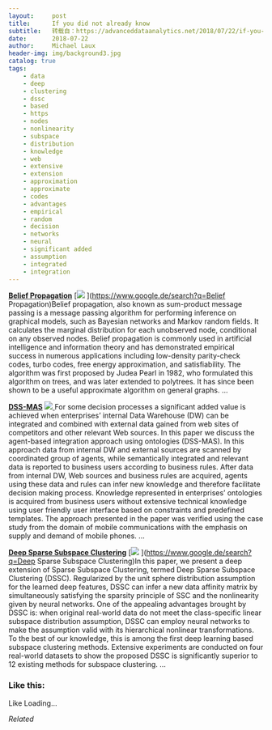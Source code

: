 ```yaml
---
layout:     post
title:      If you did not already know
subtitle:   转载自：https://advanceddataanalytics.net/2018/07/22/if-you-did-not-already-know-429/
date:       2018-07-22
author:     Michael Laux
header-img: img/background3.jpg
catalog: true
tags:
    - data
    - deep
    - clustering
    - dssc
    - based
    - https
    - nodes
    - nonlinearity
    - subspace
    - distribution
    - knowledge
    - web
    - extensive
    - extension
    - approximation
    - approximate
    - codes
    - advantages
    - empirical
    - random
    - decision
    - networks
    - neural
    - significant added
    - assumption
    - integrated
    - integration
---
```


[**Belief Propagation**](http://en.wikipedia.org/wiki/Belief_propagation) [![](https://aboutdataanalytics.files.wordpress.com/2015/01/google.png?w=529)
](https://www.google.de/search?q=Belief Propagation)Belief propagation, also known as sum-product message passing is a message passing algorithm for performing inference on graphical models, such as Bayesian networks and Markov random fields. It calculates the marginal distribution for each unobserved node, conditional on any observed nodes. Belief propagation is commonly used in artificial intelligence and information theory and has demonstrated empirical success in numerous applications including low-density parity-check codes, turbo codes, free energy approximation, and satisfiability. The algorithm was first proposed by Judea Pearl in 1982, who formulated this algorithm on trees, and was later extended to polytrees. It has since been shown to be a useful approximate algorithm on general graphs. … 

[**DSS-MAS**](http://arxiv.org/abs/1807.03646v1) [![](https://aboutdataanalytics.files.wordpress.com/2015/01/google.png?w=529)
](https://www.google.de/search?q=DSS-MAS)For some decision processes a significant added value is achieved when enterprises’ internal Data Warehouse (DW) can be integrated and combined with external data gained from web sites of competitors and other relevant Web sources. In this paper we discuss the agent-based integration approach using ontologies (DSS-MAS). In this approach data from internal DW and external sources are scanned by coordinated group of agents, while semantically integrated and relevant data is reported to business users according to business rules. After data from internal DW, Web sources and business rules are acquired, agents using these data and rules can infer new knowledge and therefore facilitate decision making process. Knowledge represented in enterprises’ ontologies is acquired from business users without extensive technical knowledge using user friendly user interface based on constraints and predefined templates. The approach presented in the paper was verified using the case study from the domain of mobile communications with the emphasis on supply and demand of mobile phones. … 

[**Deep Sparse Subspace Clustering**](http://arxiv.org/abs/1709.08374v1) [![](https://aboutdataanalytics.files.wordpress.com/2015/01/google.png?w=529)
](https://www.google.de/search?q=Deep Sparse Subspace Clustering)In this paper, we present a deep extension of Sparse Subspace Clustering, termed Deep Sparse Subspace Clustering (DSSC). Regularized by the unit sphere distribution assumption for the learned deep features, DSSC can infer a new data affinity matrix by simultaneously satisfying the sparsity principle of SSC and the nonlinearity given by neural networks. One of the appealing advantages brought by DSSC is: when original real-world data do not meet the class-specific linear subspace distribution assumption, DSSC can employ neural networks to make the assumption valid with its hierarchical nonlinear transformations. To the best of our knowledge, this is among the first deep learning based subspace clustering methods. Extensive experiments are conducted on four real-world datasets to show the proposed DSSC is significantly superior to 12 existing methods for subspace clustering. … 





### Like this:

Like Loading...


*Related*


